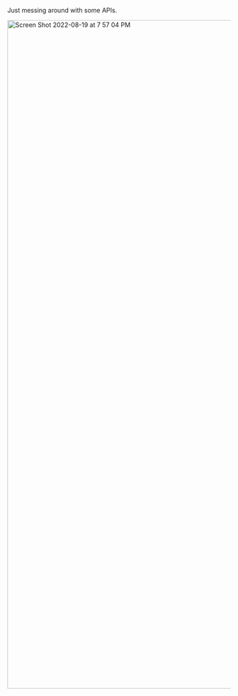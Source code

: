 Just messing around with some APIs.

<img width="1509" alt="Screen Shot 2022-08-19 at 7 57 04 PM" src="https://user-images.githubusercontent.com/73132308/185724879-2dbf78dd-89bd-4bc2-9b48-6be6e5a487f8.png">
